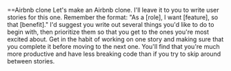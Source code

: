 ==Airbnb clone
Let's make an Airbnb clone. I'll leave it to you to write user stories for this one. Remember the format: "As a [role], I want [feature], so that [benefit]." I'd suggest you write out several things you'd like to do to begin with, then prioritize them so that you get to the ones you're most excited about. Get in the habit of working on one story and making sure that you complete it before moving to the next one. You'll find that you're much more productive and have less breaking code than if you try to skip around between stories.
